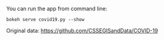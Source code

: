 You can run the app from command line:

```bokeh serve covid19.py --show```

Original data: https://github.com/CSSEGISandData/COVID-19
